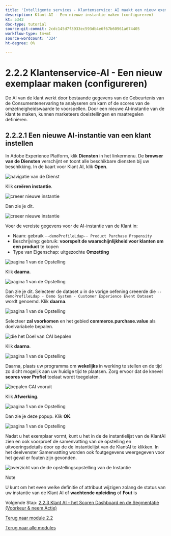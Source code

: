 ```yaml
---
title: 'Intelligente services - Klantenservice: AI maakt een nieuw exemplaar (configureren)'
description: Klant-AI - Een nieuwe instantie maken (configureren)
kt: 5342
doc-type: tutorial
source-git-commit: 2cdc145d7f3933ec593db4e6f67b60961a674405
workflow-type: tm+mt
source-wordcount: '324'
ht-degree: 0%

---
```


# 2.2.2 Klantenservice-AI - Een nieuw exemplaar maken (configureren)

De AI van de klant werkt door bestaande gegevens van de Gebeurtenis van de Consumentenervaring te analyseren om karn of de scores van de omzetneigheidswaarde te voorspellen. Door een nieuwe AI-instantie van de klant te maken, kunnen marketeers doelstellingen en maatregelen definiëren.

## 2.2.2.1 Een nieuwe AI-instantie van een klant instellen

In Adobe Experience Platform, klik **Diensten** in het linkermenu. De **browser van de Diensten** verschijnt en toont alle beschikbare diensten bij uw beschikking. In de kaart voor Klant AI, klik **Open**.

![ navigatie van de Dienst ](./images/navigatetoservice.png)

Klik **creëren instantie**.

![ creeer nieuwe instantie ](./images/createnewinstance.png)

Dan zie je dit.

![ creeer nieuwe instantie ](./images/custai1.png)

Voer de vereiste gegevens voor de AI-instantie van de Klant in:

- Naam: gebruik `--demoProfileLdap-- Product Purchase Propensity`
- Beschrijving: gebruik: **voorspelt de waarschijnlijkheid voor klanten om een product** te kopen
- Type van Eigenschap: uitgezochte **Omzetting**

![ pagina 1 van de Opstelling ](./images/setuppage1.png)

Klik **daarna**.

![ pagina 1 van de Opstelling ](./images/next.png)

Dan zie je dit. Selecteer de dataset u in de vorige oefening creeerde die `--demoProfileLdap - Demo System - Customer Experience Event Dataset` wordt genoemd. Klik **daarna**.

![ pagina 1 van de Opstelling ](./images/custai2.png)

Selecteer **zal voorkomen** en het gebied **commerce.purchase.value** als doelvariabele bepalen.

![ die het Doel van CAI bepalen ](./images/caidefinegoal.png)

Klik **daarna**.

![ pagina 1 van de Opstelling ](./images/next.png)

Daarna, plaats uw programma om **wekelijks** in werking te stellen en de tijd zo dicht mogelijk aan uw huidige tijd te plaatsen. Zorg ervoor dat de knevel **scores voor Profiel** toelaat wordt toegelaten.

![ bepalen CAI vooruit ](./images/caiadvancepage.png)

Klik **Afwerking**.

![ pagina 1 van de Opstelling ](./images/finish.png)

Dan zie je deze popup. Klik **OK**.

![ pagina 1 van de Opstelling ](./images/finish1.png)

Nadat u het exemplaar vormt, kunt u het in de de instantielijst van de KlantAI zien en ook voorproef de samenvatting van de opstelling en uitvoeringsdetails door op de de instantielijst van de KlantAI te klikken. In het deelvenster Samenvatting worden ook foutgegevens weergegeven voor het geval er fouten zijn gevonden.

![ overzicht van de de opstellingsopstelling van de Instantie ](./images/caiinstancesummary.png)

>[!NOTE]
>
>U kunt om het even welke definitie of attribuut wijzigen zolang de status van uw instantie van de Klant AI of **wachtende opleiding** of **Fout** is

Volgende Stap: [ 2.2.3 Klant AI - het Scoren Dashboard en de Segmentatie (Voorkeur &amp; neem Actie) ](./ex3.md)

[Terug naar module 2.2](./intelligent-services.md)

[Terug naar alle modules](./../../../overview.md)

